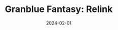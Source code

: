 ---
title: 'Granblue Fantasy: Relink'
tags:
  - platform_playstation-5
  - genre_rpg
note: Standard + Special Edition
physical: true
digital: true
guide: false
pending: false
date: 2024-02-01
---